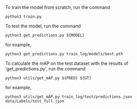 To train the model from scratch, run the command
```
python3 train.py
```

To test the model, run the command
```
python3 get_predictions.py ${MODEL}
```
for example,

```
python3 get_predictions.py train_log/models/best.pth
```

To calculate the mAP on the test dataset with the results of 'get_predictions.py', run the command
```
python3 utils/get_mAP.py ${PRED} ${GT}
```
for example,
```
python3 utils/get_mAP.py train_log/test/predictions.json data/Labels/test_full.json
```
